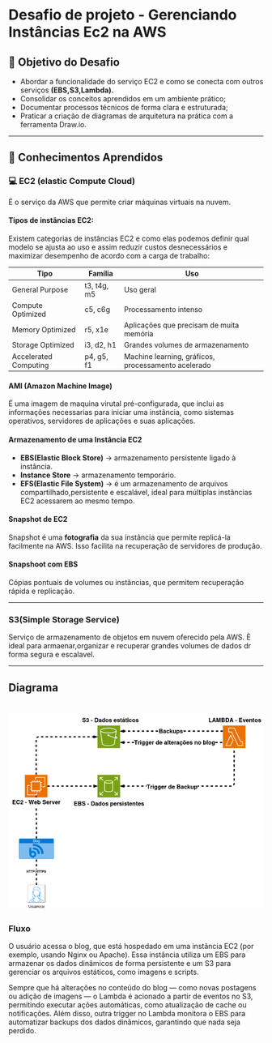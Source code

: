 # Desafio de projeto - Gerenciando Instâncias Ec2 na AWS


## &#x1F528; Objetivo do Desafio 
- Abordar a funcionalidade do serviço EC2 e como se conecta com outros serviços **(EBS,S3,Lambda).**
- Consolidar os conceitos aprendidos em um ambiente prático; 
- Documentar processos técnicos de forma clara e estruturada;
- Praticar a criação de diagramas de arquitetura na prática com a ferramenta Draw.io.

---

## &#x1F4D6; Conhecimentos Aprendidos

### &#x1F4BB; EC2 (elastic Compute Cloud)
É o serviço da AWS que permite criar máquinas virtuais na nuvem.

#### **Tipos de instâncias EC2:** 
Existem categorias de instâncias EC2 e como elas podemos definir qual modelo se ajusta ao uso e assim reduzir custos desnecessários e maximizar desempenho de acordo com a carga de trabalho:

| Tipo | Família | Uso |
|------|----------|-----|
| General Purpose | t3, t4g, m5 | Uso geral |
| Compute Optimized | c5, c6g | Processamento intenso |
| Memory Optimized | r5, x1e | Aplicações que precisam de muita memória |
| Storage Optimized | i3, d2, h1 | Grandes volumes de armazenamento |
| Accelerated Computing | p4, g5, f1 | Machine learning, gráficos, processamento acelerado |


#### AMI (Amazon Machine Image)
É uma imagem de maquina virutal pré-configurada, que inclui as informações necessarias para iniciar uma instância, como sistemas operativos, servidores de aplicações e suas aplicações.
    
#### **Armazenamento de uma Instância EC2**

- **EBS(Elastic Block Store)** → armazenamento persistente ligado à instância.
- **Instance Store** → armazenamento temporário.
- **EFS(Elastic File System)** → é um armazenamento de arquivos compartilhado,persistente e escalável, ideal para múltiplas instâncias EC2 acessarem ao mesmo tempo.

#### Snapshot de EC2
Snapshot é uma **fotografia** da sua instância que permite replicá-la facilmente na AWS. Isso facilita na recuperação de servidores de produção.

#### Snapshoot com EBS 
Cópias pontuais de volumes ou instâncias, que permitem recuperação rápida e replicação.

---

### S3(Simple Storage Service)
Serviço de armazenamento de objetos em nuvem oferecido pela AWS. È ideal para armaenar,organizar e recuperar grandes volumes de dados dr forma segura e escalavel.

---

## Diagrama

# ![Santander Code Girls](fluxo_blog.drawio.png)

### Fluxo

O usuário acessa o blog, que está hospedado em uma instância EC2 (por exemplo, usando Nginx ou Apache). Essa instância utiliza um EBS para armazenar os dados dinâmicos de forma persistente e um S3 para gerenciar os arquivos estáticos, como imagens e scripts.

Sempre que há alterações no conteúdo do blog — como novas postagens ou adição de imagens — o Lambda é acionado a partir de eventos no S3, permitindo executar ações automáticas, como atualização de cache ou notificações. Além disso, outra trigger no Lambda monitora o EBS para automatizar backups dos dados dinâmicos, garantindo que nada seja perdido.